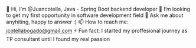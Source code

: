 
👋 Hi, I’m @Juancotella, Java - Spring Boot backend developer
👯 I’m looking to get my first opportunity in software development field
💬 Ask me about anyhiting, happy to answer :)
📫 How to reach me: jcotellabogado@gmail.com
⚡ Fun fact: I started my proffesional journey as TP consultant until I found my real passion 
